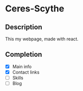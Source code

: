 # Ceres-Scythe

## Description
This my webpage, made with react.

## Completion
- [x] Main info
- [x] Contact links
- [ ] Skills
- [ ] Blog
